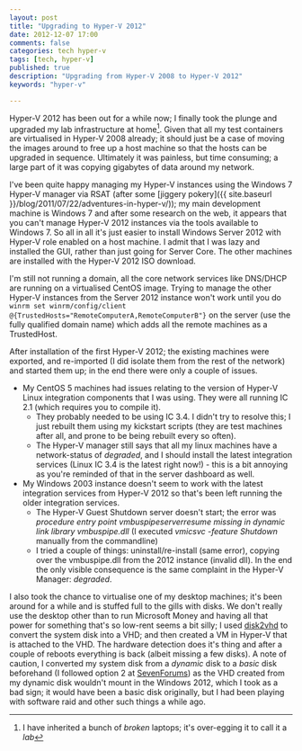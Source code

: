 ```yaml
---
layout: post
title: "Upgrading to Hyper-V 2012"
date: 2012-12-07 17:00
comments: false
categories: tech hyper-v
tags: [tech, hyper-v]
published: true
description: "Upgrading from Hyper-V 2008 to Hyper-V 2012"
keywords: "hyper-v"

---
```


Hyper-V 2012 has been out for a while now; I finally took the plunge and upgraded my lab infrastructure at home[^1]. Given that all my test containers are virtualised in Hyper-V 2008 already; it should just be a case of moving the images around to free up a host machine so that the hosts can be upgraded in sequence. Ultimately it was painless, but time consuming; a large part of it was copying gigabytes of data around my network.

<!-- more -->

I've been quite happy managing my Hyper-V instances using the Windows 7 Hyper-V manager via RSAT (after some [jiggery pokery]({{ site.baseurl }}/blog/2011/07/22/adventures-in-hyper-v/)); my main development machine is Windows 7 and after some research on the web, it appears that you can't manage Hyper-V 2012 instances via the tools available to Windows 7. So all in all it's just easier to install Windows Server 2012 with Hyper-V role enabled on a host machine. I admit that I was lazy and installed the GUI, rather than just going for Server Core. The other machines are installed with the Hyper-V 2012 ISO download.

I'm still not running a domain, all the core network services like DNS/DHCP are running on a virtualised CentOS image. Trying to manage the other Hyper-V instances from the Server 2012 instance won't work until you do `winrm set winrm/config/client @{TrustedHosts="RemoteComputerA,RemoteComputerB"}` on the server (use the fully qualified domain name) which adds all the remote machines as a TrustedHost.

After installation of the first Hyper-V 2012; the existing machines were exported, and re-imported (I did isolate them from the rest of the network) and started them up; in the end there were only a couple of issues.

* My CentOS 5 machines had issues relating to the version of Hyper-V Linux integration components that I was using. They were all running IC 2.1 (which requires you to compile it).
    * They probably needed to be using IC 3.4. I didn't try to resolve this; I just rebuilt them using my kickstart scripts (they are test machines after all, and prone to be being rebuilt every so often).
    * The Hyper-V manager still says that all my linux machines have a network-status of *degraded*, and I should install the latest integration services (Linux IC 3.4 is the latest right now!) - this is a bit annoying as you're reminded of that in the server dashboard as well.
* My Windows 2003 instance doesn't seem to work with the latest integration services from Hyper-V 2012 so that's been left running the older integration services.
    * The Hyper-V Guest Shutdown server doesn't start; the error was *procedure entry point vmbuspipeserverresume missing in dynamic link library vmbuspipe.dll* (I executed _vmicsvc -feature Shutdown_ manually from the commandline)
    * I tried a couple of things: uninstall/re-install (same error), copying over the vmbuspipe.dll from the 2012 instance (invalid dll). In the end the only visible consequence is the same complaint in the Hyper-V Manager: *degraded*.

I also took the chance to virtualise one of my desktop machines; it's been around for a while and is stuffed full to the gills with disks. We don't really use the desktop other than to run Microsoft Money and having all that power for something that's so low-rent seems a bit silly; I used [disk2vhd](http://technet.microsoft.com/en-gb/sysinternals/ee656415.aspx) to convert the system disk into a VHD; and then created a VM in Hyper-V that is attached to the VHD. The hardware detection does it's thing and after a couple of reboots everything is back (albeit missing a few disks). A note of caution, I converted my system disk from a _dynamic_ disk to a _basic_ disk beforehand (I followed option 2 at [SevenForums](http://www.sevenforums.com/tutorials/26829-convert-dynamic-disk-basic-disk.html)) as the VHD created from my dynamic disk wouldn't mount in the Windows 2012, which I took as a bad sign; it would have been a basic disk originally, but I had been playing with software raid and other such things a while ago.

[^1]: I have inherited a bunch of _broken_ laptops; it's over-egging it to call it a _lab_


